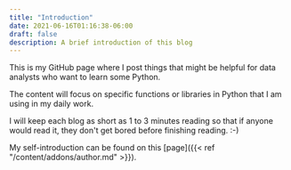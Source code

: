 ```yaml
---
title: "Introduction"
date: 2021-06-16T01:16:38-06:00
draft: false
description: A brief introduction of this blog
---
```


This is my GitHub page where I post things that might be helpful for data analysts who want to learn some Python.

The content will focus on specific functions or libraries in Python that I am using in my daily work.

I will keep each blog as short as 1 to 3 minutes reading so that if anyone would read it, they don't get bored before finishing reading. :-)

My self-introduction can be found on this [page]({{< ref "/content/addons/author.md" >}}).

